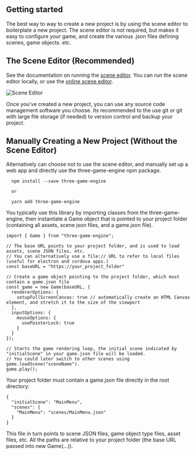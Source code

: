 ## Getting started
The best way to way to create a new project is by using the scene editor to boilerplate a new project.
The scene editor is not required, but makes it easy to configure your game, and create the various .json files defining scenes, game objects. etc.

## The Scene Editor (Recommended)
See the documentation on running the [scene editor](https://wesunwin.github.io/three-game-engine/#/docs/scene_editor).
You can run the scene editor locally, or use the [online scene editor](https://wesunwin.github.io/three-game-engine/#/editor).

![Scene Editor](https://raw.githubusercontent.com/WesUnwin/three-game-engine/main/docs/images/scene_editor.png)

Once you've created a new project, you can use any source code management software you choose.
Its recommended to the use git or git with large file storage (if needed) to version control and backup your project.

## Manually Creating a New Project (Without the Scene Editor)
Alternatively can choose not to use the scene editor, and manually set up a web app and directly use the three-game-engine npm package.

```
  npm install --save three-game-engine

  or 

  yarn add three-game-engine
```

You typically use this library by importing classes from the three-game-engine, then instantiate a Game object that is pointed to your project folder (containing all assets, scene json files, and a game.json file).

```
import { Game } from "three-game-engine";

// The base URL points to your project folder, and is used to load assets, scene JSON files. etc.
// You can alternatively use a file:// URL to refer to local files (useful for electron and cordova apps.)
const baseURL = "https://your_project_folder" 

// Create a game object pointing to the project folder, which must contain a game.json file
const game = new Game(baseURL, {
  rendererOptions: {
    setupFullScreenCanvas: true // automatically create an HTML Canvas element, and stretch it to the size of the viewport
  },
  inputOptions: {
    mouseOptions: {
      usePointerLock: true
    }
  }
});

// Starts the game rendering loop, the initial scene indicated by "initialScene" in your game.json file will be loaded.
// You could later switch to other scenes using game.loadScene("sceneName").
game.play(); 

```

Your project folder must contain a game.json file directly in the root directory:
```
{
  "initialScene": "MainMenu",
  "scenes": {
    "MainMenu": "scenes/MainMenu.json"
  }
}
```

This file in turn points to scene JSON files, game object type files, asset files, etc.
All the paths are relative to your project folder (the base URL passed into new Game(...)).
